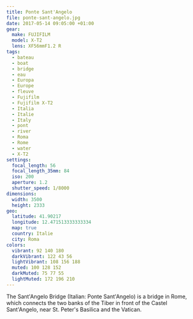 ```yaml
---
title: Ponte Sant'Angelo
file: ponte-sant-angelo.jpg
date: 2017-05-14 09:05:00 +01:00
gear:
  make: FUJIFILM
  model: X-T2
  lens: XF56mmF1.2 R
tags:
  - bateau
  - boat
  - bridge
  - eau
  - Europa
  - Europe
  - fleuve
  - Fujifilm
  - Fujifilm X-T2
  - Italia
  - Italie
  - Italy
  - pont
  - river
  - Roma
  - Rome
  - water
  - X-T2
settings:
  focal_length: 56
  focal_length_35mm: 84
  iso: 200
  aperture: 1.2
  shutter_speed: 1/8000
dimensions:
  width: 3500
  height: 2333
geo:
  latitude: 41.90217
  longitude: 12.471513333333334
  map: true
  country: Italie
  city: Roma
colors:
  vibrant: 92 140 180
  darkVibrant: 122 43 56
  lightVibrant: 108 156 188
  muted: 100 128 152
  darkMuted: 75 77 55
  lightMuted: 172 196 210
---
```


The Sant'Angelo Bridge (Italian: Ponte Sant'Angelo) is a bridge in Rome, which connects the two banks of the Tiber in front of the Castel Sant'Angelo, near St. Peter's Basilica and the Vatican.
